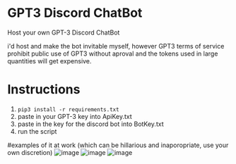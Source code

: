 # GPT3 Discord ChatBot
 Host your own GPT-3 Discord ChatBot
 
 i'd host and make the bot invitable myself, however GPT3 terms of service prohibit public use of GPT3 without aproval and the tokens used in large quantities will get expensive.
 
 # Instructions
 
 1. ```pip3 install -r requirements.txt```
 2. paste in your GPT-3 key into ApiKey.txt
 3. paste in the key for the discord bot into BotKey.txt
 4. run the script



#examples of it at work (which can be hillarious and inaporopriate, use your own discretion)
![image](https://user-images.githubusercontent.com/20630248/141683768-1025d29d-9ffd-4a00-a1f8-fcc0e4976106.png)
![image](https://user-images.githubusercontent.com/20630248/141683814-8695d366-d5b2-43a9-b9c2-4b7979d0ab5d.png)
![image](https://user-images.githubusercontent.com/20630248/141683909-a1e4d213-7e12-4cf8-bfa2-12e334e68123.png)


